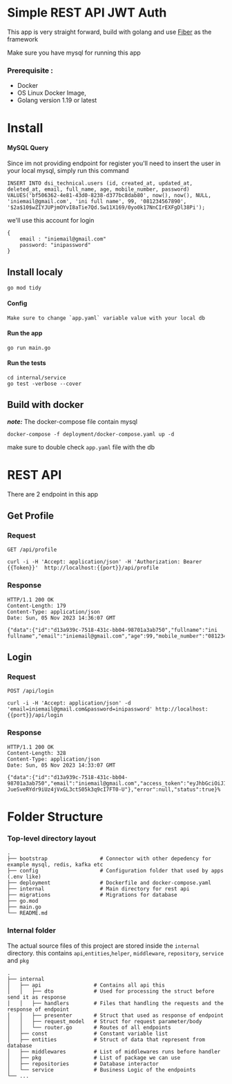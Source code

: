 Simple REST API JWT Auth
============================

This app is very straight forward, build with golang and use  [Fiber](https://gofiber.io/) as the framework

Make sure you have mysql for running this app

### Prerequisite :

- Docker
- OS Linux Docker Image,
- Golang version 1.19 or latest

# Install
#### MySQL Query


Since im not providing endpoint for register you'll need to insert the user 
in your local mysql, simply run this command

    INSERT INTO dsi_technical.users (id, created_at, updated_at, deleted_at, email, full_name, age, mobile_number, password) VALUES('bf506362-4e81-43d0-8238-d377bc8dab80', now(), now(), NULL, 'iniemail@gmail.com', 'ini full name', 99, '081234567890', '$2a$10$wZIYJUPjmOYvI8aTie7Qd.Sw11X169/0yo0k17NnCIrEXFgDl38Pi');

we'll use this account for login

    {
        email : "iniemail@gmail.com"
        password: "inipassword"
    }

## Install localy
    go mod tidy

#### Config

    Make sure to change `app.yaml` variable value with your local db

#### Run the app

    go run main.go

#### Run the tests

    cd internal/service
    go test -verbose --cover

## Build with docker

_**note:**_ The docker-compose file contain mysql

    docker-compose -f deployment/docker-compose.yaml up -d

make sure to double check `app.yaml` file with the db


# REST API

There are 2 endpoint in this app

## Get Profile

### Request

`GET /api/profile`

    curl -i -H 'Accept: application/json' -H 'Authorization: Bearer {{Token}}'  http://localhost:{{port}}/api/profile

### Response

    HTTP/1.1 200 OK
    Content-Length: 179
    Content-Type: application/json
    Date: Sun, 05 Nov 2023 14:36:07 GMT

    {"data":{"id":"d13a939c-7518-431c-bb04-98701a3ab750","fullname":"ini fullname","email":"iniemail@gmail.com","age":99,"mobile_number":"081234567890"},"error":null,"status":true}%

## Login

### Request

`POST /api/login`

    curl -i -H 'Accept: application/json' -d 'email=iniemail@gmail.com&password=inipassword' http://localhost:{{port}}/api/login

### Response

    HTTP/1.1 200 OK
    Content-Length: 328
    Content-Type: application/json
    Date: Sun, 05 Nov 2023 14:33:07 GMT

    {"data":{"id":"d13a939c-7518-431c-bb04-98701a3ab750","email":"iniemail@gmail.com","access_token":"eyJhbGciOiJIUzI1NiIsInR5cCI6IkpXVCJ9.eyJpZCI6ImQxM2E5MzljLTc1MTgtNDMxYy1iYjA0LTk4NzAxYTNhYjc1MCIsImVtYWlsIjoiYXNlbG9sZUBnbWFpbC5jb20iLCJleHAiOjE2OTkxOTY1ODd9.0oGK-JueSveRYdr9iUz4jVxGL3ctS05k3q9cI7FT0-U"},"error":null,"status":true}%

Folder Structure
============================

### Top-level directory layout

    .
    ├── bootstrap                 # Connector with other depedency for example mysql, redis, kafka etc
    ├── config                    # Configuration folder that used by apps (.env like)
    ├── deployment                # Dockerfile and docker-compose.yaml
    ├── internal                  # Main directory for rest api
    ├── migrations                # Migrations for database
    ├── go.mod                  
    ├── main.go
    └── README.md

### Internal folder

The actual source files of this project are stored inside the
`internal` directory. this contains `api`,`entities`,`helper`, `middleware`, `repository`, `service` and `pkg`

    .
    ├── internal
    │   ├── api                 # Contains all api this
    │   │   ├── dto             # Used for processing the struct before send it as response
    │   │   ├── handlers        # Files that handling the requests and the response of endpoint
    │   │   ├── presenter       # Struct that used as response of endpoint
    │   │   ├── request_model   # Struct for request parameter/body
    │   │   └── router.go       # Routes of all endpoints
    │   ├── const               # Constant variable list
    │   ├── entities            # Struct of data that represent from database
    │   ├── middlewares         # List of middlewares runs before handler
    │   ├── pkg                 # List of package we can use  
    │   ├── repositories        # Database interactor
    │   └── service             # Business Logic of the endpoints
    └── ...
